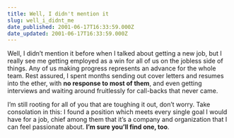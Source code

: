 ```yaml
---
title: Well, I didn't mention it
slug: well_i_didnt_me
date_published: 2001-06-17T16:33:59.000Z
date_updated: 2001-06-17T16:33:59.000Z
---
```


Well, I didn’t mention it before when I talked about getting a new job, but I really see me getting employed as a win for all of us on the jobless side of things. Any of us making progress represents an advance for the whole team. Rest assured, I spent months sending out cover letters and resumes into the ether, with **no response to most of them**, and even getting interviews and waiting around fruitlessly for call-backs that never came.

I’m still rooting for all of you that are toughing it out, don’t worry. Take consolation in this: I found a position which meets every single goal I would have for a job, chief among them that it’s a company and organization that I can feel passionate about. **I’m sure you’ll find one, too**.
